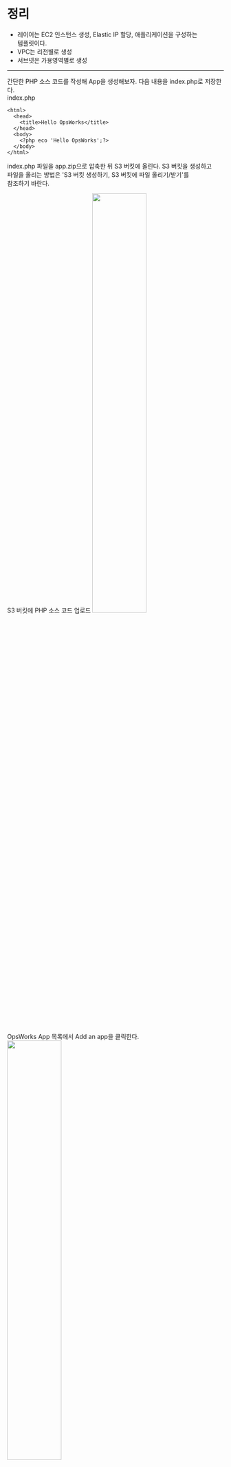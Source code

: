 # 정리  
- 레이어는 EC2 인스턴스 생성, Elastic IP 할당, 애플리케이션을 구성하는   
템플릿이다.  
- VPC는 리전별로 생성  
- 서브넷은 가용영역별로 생성  
  
---

간단한 PHP 소스 코드를 작성해 App을 생성해보자. 다음 내용을 index.php로 저장한다.   
index.php  
```
<html>
  <head>
    <title>Hello OpsWorks</title>
  </head>
  <body>
    <?php eco 'Hello OpsWorks';?>
  </body>
</html>
```
index.php 파일을 app.zip으로 압축한 뒤 S3 버킷에 올린다. S3 버킷을 생성하고  
파일을 올리는 방법은 'S3 버킷 생성하기, S3 버킷에 파일 올리기/받기'를  
참조하기 바란다.   
  
S3 버킷에 PHP 소스 코드 업로드 
<img src="https://user-images.githubusercontent.com/33191974/158534937-1a0811ae-5d75-4de6-8ae9-87cce6fdd183.png" width="50%" height="50%"/>   
OpsWorks App 목록에서 Add an app을 클릭한다.   
<img src="https://user-images.githubusercontent.com/33191974/158535131-be22e2b3-88ae-4ff6-a858-1b40e69106c5.png" width="50%" height="50%"/>   
OpsWorks PHP App을 생성한다.   
- Name: App 이름이다. examplephp를 입력한다.   
- Type: App 종류이다. 기본값 그대로 사용한다.   
- Document root: 작성한 소스 코드가 디렉터리로 구분되어 있을 때 최상위 문서의   
경로이다. 기본값 그대로 사용한다.  
- Data source type: 데이터베이스 사용 옵션이다. RDS를 사용하거나, OpsWorks로   
구성한 데이터베이스를 사용할 수 있다. 기본값 그대로 사용한다.   
- Repository type: 소스 저장소 종류이다. Git, Subversion, Http Archive,  
S3 Archive를 사용할 수 있다. S3 Archive를 선택한다.   
   - Repository URL: S3 버킷에 올린 app.zip 파일의 URL을 입력한다.  
   - Access key ID: S3 버킷에 접근할 수 있도록 액세스 키를 입력한다.  
   - Secret access key: 액세스 키의 시크릿 키를 입력한다. 액세스 키와   
   시크릿 키를 생성하는 방법은 'API와 툴 사용을 위한 액세스 키 생성하기'를   
   참조하기 바란다.  
   
<img src="https://user-images.githubusercontent.com/33191974/158536699-dd3d1840-06e0-46fa-9bbf-7726ae52a5e4.png" width="50%" height="50%"/>    
<img src="https://user-images.githubusercontent.com/33191974/158536760-c2dff801-9e36-4eab-aa0c-989ca771eee3.png" width="50%" height="50%"/>   
OpsWorks PHP App이 생성되었다.   
<img src="https://user-images.githubusercontent.com/33191974/158536856-4ab946c8-7cc6-454f-895a-855b45b79d72.png" width="50%" height="50%"/>   
  
---  
  
#### Node.js App 작성하기  
다음 내용을 server.js로 저장한다. 파일이름을 app.js로 해서 OpsWorks에    
배포하면 동작하지 않는다.   
server.js  
```
var express = require('express')
   , http = require('http')
   , app = express();
 
app.get(['/', '/index.html'], function (req, res) {
  res.send('Hello OpsWorks');
});

http.createServer(app).listen(80);
```
  
다음 내용을 package.json으로 저장한다.   
package.json   
```
{
  "name": "hello",
  "description": "Hello OpsWorks",
  "version": "0.0.1",
  "dependencies": {
    "express": "4.4.x"
  }
}
```
두 파일을 Git 저장소에 올리거나 app.zip으로 저장하여 S3 버킷에 올린다.  





























